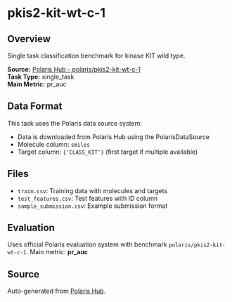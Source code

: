 # pkis2-kit-wt-c-1

## Overview

Single task classification benchmark for kinase KIT wild type.

**Source:** [Polaris Hub - polaris/pkis2-kit-wt-c-1](https://polarishub.io)  
**Task Type:** single_task  
**Main Metric:** pr_auc

## Data Format

This task uses the Polaris data source system:
- Data is downloaded from Polaris Hub using the PolarisDataSource
- Molecule column: `smiles`
- Target column: `{'CLASS_KIT'}` (first target if multiple available)

## Files

- `train.csv`: Training data with molecules and targets
- `test_features.csv`: Test features with ID column
- `sample_submission.csv`: Example submission format

## Evaluation

Uses official Polaris evaluation system with benchmark `polaris/pkis2-kit-wt-c-1`.
Main metric: **pr_auc**

## Source

Auto-generated from [Polaris Hub](https://polarishub.io/).
